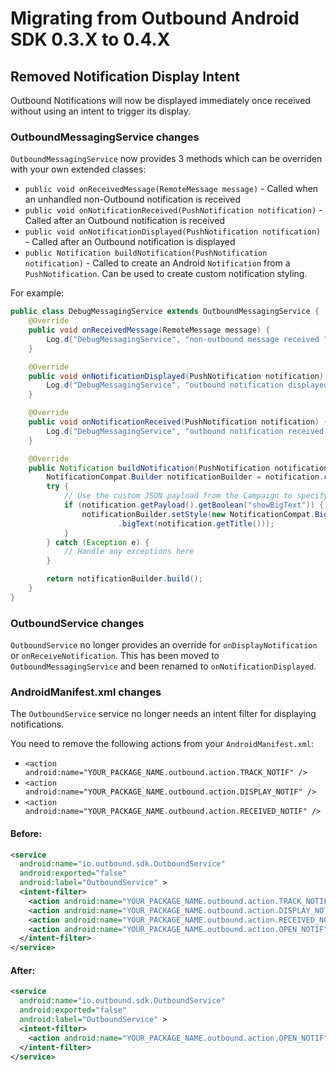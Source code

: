 # Migrating from Outbound Android SDK 0.3.X to 0.4.X

## Removed Notification Display Intent
Outbound Notifications will now be displayed immediately once received without using an intent to trigger its display.

### OutboundMessagingService changes

`OutboundMessagingService` now provides 3 methods which can be overriden with your own extended classes:
- `public void onReceivedMessage(RemoteMessage message)` - Called when an unhandled non-Outbound notification is received
- `public void onNotificationReceived(PushNotification notification)` - Called after an Outbound notification is received
- `public void onNotificationDisplayed(PushNotification notification)` - Called after an Outbound notification is displayed
- `public Notification buildNotification(PushNotification notification)` - Called to create an Android `Notification` from a `PushNotification`. Can be used to create custom notification styling.

For example:
```java
public class DebugMessagingService extends OutboundMessagingService {
    @Override
    public void onReceivedMessage(RemoteMessage message) {
        Log.d("DebugMessagingService", "non-outbound message received " + message.getMessageId());
    }

    @Override
    public void onNotificationDisplayed(PushNotification notification) {
        Log.d("DebugMessagingService", "outbound notification displayed " + notification.getInstanceId());
    }

    @Override
    public void onNotificationReceived(PushNotification notification) {
        Log.d("DebugMessagingService", "outbound notification received " + notification.getInstanceId());
    }

    @Override
    public Notification buildNotification(PushNotification notification) {
        NotificationCompat.Builder notificationBuilder = notification.createNotificationBuilder(this);
        try {
            // Use the custom JSON payload from the Campaign to specify your own custom fields
            if (notification.getPayload().getBoolean("showBigText")) {
                notificationBuilder.setStyle(new NotificationCompat.BigTextStyle()
                        .bigText(notification.getTitle()));
            }
        } catch (Exception e) {
            // Handle any exceptions here
        }

        return notificationBuilder.build();
    }
}
```

### OutboundService changes
`OutboundService` no longer provides an override for `onDisplayNotification` or `onReceiveNotification`.
This has been moved to `OutboundMessagingService` and been renamed to `onNotificationDisplayed`.

### AndroidManifest.xml changes

The `OutboundService` service no longer needs an intent filter for displaying notifications.

You need to remove the following actions from your `AndroidManifest.xml`:
- `<action android:name="YOUR_PACKAGE_NAME.outbound.action.TRACK_NOTIF" />`
- `<action android:name="YOUR_PACKAGE_NAME.outbound.action.DISPLAY_NOTIF" />`
- `<action android:name="YOUR_PACKAGE_NAME.outbound.action.RECEIVED_NOTIF" />`

#### Before:

```xml
<service
  android:name="io.outbound.sdk.OutboundService"
  android:exported="false"
  android:label="OutboundService" >
  <intent-filter>
    <action android:name="YOUR_PACKAGE_NAME.outbound.action.TRACK_NOTIF" />
    <action android:name="YOUR_PACKAGE_NAME.outbound.action.DISPLAY_NOTIF" />
    <action android:name="YOUR_PACKAGE_NAME.outbound.action.RECEIVED_NOTIF" />
    <action android:name="YOUR_PACKAGE_NAME.outbound.action.OPEN_NOTIF" />
  </intent-filter>
</service>
```

#### After:
```xml
<service
  android:name="io.outbound.sdk.OutboundService"
  android:exported="false"
  android:label="OutboundService" >
  <intent-filter>
    <action android:name="YOUR_PACKAGE_NAME.outbound.action.OPEN_NOTIF" />
  </intent-filter>
</service>
```